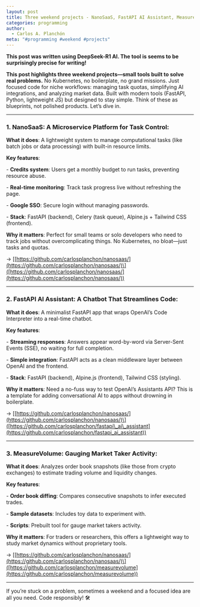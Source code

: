 ```yaml
---
layout: post
title: Three weekend projects - NanoSaaS, FastAPI AI Assistant, MeasureVolume
categories: programming
author:
  - Carlos A. Planchón
meta: "#programming #weekend #projects"
---
```

**This post was written using DeepSeek-R1 AI. The tool is seems to be surprisingly precise for writing!**

**This post highlights three weekend projects—small tools built to solve real problems.** No Kubernetes, no boilerplate, no grand missions. Just focused code for niche workflows: managing task quotas, simplifying AI integrations, and analyzing market data. Built with modern tools (FastAPI, Python, lightweight JS) but designed to stay simple. Think of these as blueprints, not polished products. Let’s dive in.

* * *

### **1\. NanoSaaS: A Microservice Platform for Task Control:**

**What it does**: A lightweight system to manage computational tasks (like batch jobs or data processing) with built-in resource limits.

**Key features**:

\- **Credits system**: Users get a monthly budget to run tasks, preventing resource abuse.

\- **Real-time monitoring**: Track task progress live without refreshing the page.

\- **Google SSO**: Secure login without managing passwords.

\- **Stack**: FastAPI (backend), Celery (task queue), Alpine.js + Tailwind CSS (frontend).

**Why it matters**: Perfect for small teams or solo developers who need to track jobs without overcomplicating things. No Kubernetes, no bloat—just tasks and quotas.

→ \[[https://github.com/carlosplanchon/nanosaas/](https://github.com/carlosplanchon/nanosaas/)\]([https://github.com/carlosplanchon/nanosaas/](https://github.com/carlosplanchon/nanosaas/))

* * *

### **2\. FastAPI AI Assistant: A Chatbot That Streamlines Code:**

**What it does**: A minimalist FastAPI app that wraps OpenAI’s Code Interpreter into a real-time chatbot.

**Key features**:

\- **Streaming responses**: Answers appear word-by-word via Server-Sent Events (SSE), no waiting for full completion.

\- **Simple integration**: FastAPI acts as a clean middleware layer between OpenAI and the frontend.

\- **Stack**: FastAPI (backend), Alpine.js (frontend), Tailwind CSS (styling).

**Why it matters**: Need a no-fuss way to test OpenAI’s Assistants API? This is a template for adding conversational AI to apps without drowning in boilerplate.

→ \[[https://github.com/carlosplanchon/nanosaas/](https://github.com/carlosplanchon/nanosaas/)\]([https://github.com/carlosplanchon/fastapi\_ai\_assistant](https://github.com/carlosplanchon/fastapi_ai_assistant))

* * *

### **3\. MeasureVolume: Gauging Market Taker Activity:**

**What it does**: Analyzes order book snapshots (like those from crypto exchanges) to estimate trading volume and liquidity changes.

**Key features**:

\- **Order book diffing**: Compares consecutive snapshots to infer executed trades.

\- **Sample datasets**: Includes toy data to experiment with.

\- **Scripts**: Prebuilt tool for gauge market takers activity.

**Why it matters**: For traders or researchers, this offers a lightweight way to study market dynamics without proprietary tools.

→ \[[https://github.com/carlosplanchon/nanosaas/](https://github.com/carlosplanchon/nanosaas/)\]([https://github.com/carlosplanchon/measurevolume](https://github.com/carlosplanchon/measurevolume))

* * *

If you’re stuck on a problem, sometimes a weekend and a focused idea are all you need. Code responsibly! 🛠️